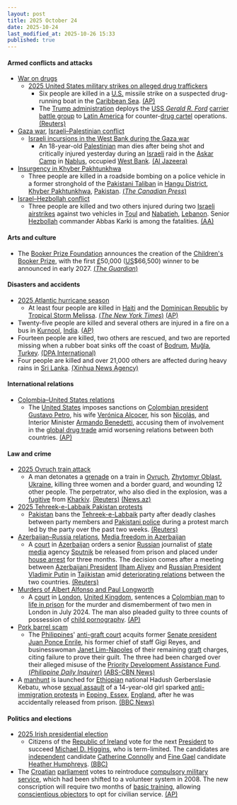 ```yaml
---
layout: post
title: 2025 October 24
date: 2025-10-24
last_modified_at: 2025-10-26 15:33
published: true
---
```



#### Armed conflicts and attacks

* [War on drugs](https://en.wikipedia.org/wiki/War_on_drugs "War on drugs")
  * [2025 United States military strikes on alleged drug traffickers](https://en.wikipedia.org/wiki/2025_United_States_military_strikes_on_alleged_drug_traffickers "2025 United States military strikes on alleged drug traffickers")
    * Six people are killed in a [U.S.](https://en.wikipedia.org/wiki/United_States_Armed_Forces "United States Armed Forces") missile strike on a suspected drug-running boat in the [Caribbean Sea](https://en.wikipedia.org/wiki/Caribbean_Sea "Caribbean Sea"). [(AP)](https://apnews.com/article/trump-cartels-hegseth-drugs-boat-strikes-6c3316b2852723e26c39dc701bba9d52)
    * The [Trump administration](https://en.wikipedia.org/wiki/Second_presidency_of_Donald_Trump "Second presidency of Donald Trump") deploys the [USS *Gerald R. Ford*](https://en.wikipedia.org/wiki/USS_Gerald_R._Ford "USS Gerald R. Ford") [carrier battle group](https://en.wikipedia.org/wiki/Carrier_battle_group "Carrier battle group") to [Latin America](https://en.wikipedia.org/wiki/Latin_America "Latin America") for counter-[drug cartel](https://en.wikipedia.org/wiki/Drug_cartel "Drug cartel") operations. [(Reuters)](https://www.reuters.com/world/americas/us-military-deploy-aircraft-carrier-south-america-amid-soaring-tensions-with-2025-10-24/)
* [Gaza war](https://en.wikipedia.org/wiki/Gaza_war "Gaza war"), [Israeli–Palestinian conflict](https://en.wikipedia.org/wiki/Israeli%E2%80%93Palestinian_conflict "Israeli–Palestinian conflict")
  * [Israeli incursions in the West Bank during the Gaza war](https://en.wikipedia.org/wiki/Israeli_incursions_in_the_West_Bank_during_the_Gaza_war "Israeli incursions in the West Bank during the Gaza war")
    * An 18-year-old [Palestinian](https://en.wikipedia.org/wiki/Palestinians "Palestinians") man dies after being shot and critically injured yesterday during an [Israeli](https://en.wikipedia.org/wiki/Israel "Israel") raid in the [Askar Camp](https://en.wikipedia.org/wiki/Askar_Camp "Askar Camp") in [Nablus](https://en.wikipedia.org/wiki/Nablus "Nablus"), occupied [West Bank](https://en.wikipedia.org/wiki/West_Bank "West Bank"). [(Al Jazeera)](https://www.aljazeera.com/news/2025/10/24/palestinian-child-killed-in-israeli-raid-on-west-bank-as-settlers-rampage)
* [Insurgency in Khyber Pakhtunkhwa](https://en.wikipedia.org/wiki/Insurgency_in_Khyber_Pakhtunkhwa "Insurgency in Khyber Pakhtunkhwa")
  * Three people are killed in a roadside bombing on a police vehicle in a former stronghold of the [Pakistani Taliban](https://en.wikipedia.org/wiki/Pakistani_Taliban "Pakistani Taliban") in [Hangu District](https://en.wikipedia.org/wiki/Hangu_District%2C_Pakistan "Hangu District, Pakistan"), [Khyber Pakhtunkhwa](https://en.wikipedia.org/wiki/Khyber_Pakhtunkhwa "Khyber Pakhtunkhwa"), [Pakistan](https://en.wikipedia.org/wiki/Pakistan "Pakistan"). [(*The Canadian Press*)](https://www.msn.com/en-ca/news/world/roadside-bombing-kills-3-police-officers-in-northwest-pakistan/ar-AA1P6JgC?ocid=winp1taskbar&cvid=8be551395b7548d3bdc7ef96e45d5d64&ei=6)
* [Israel–Hezbollah conflict](https://en.wikipedia.org/wiki/Israel%E2%80%93Hezbollah_conflict_%282023%E2%80%93present%29 "Israel–Hezbollah conflict (2023–present)")
  * Three people are killed and two others injured during two [Israeli](https://en.wikipedia.org/wiki/Israel "Israel") [airstrikes](https://en.wikipedia.org/wiki/Airstrike "Airstrike") against two vehicles in [Toul](https://en.wikipedia.org/wiki/Toul%2C_Lebanon "Toul, Lebanon") and [Nabatieh](https://en.wikipedia.org/wiki/Nabatieh "Nabatieh"), [Lebanon](https://en.wikipedia.org/wiki/Lebanon "Lebanon"). Senior [Hezbollah](https://en.wikipedia.org/wiki/Hezbollah "Hezbollah") commander Abbas Karki is among the fatalities. [(AA)](https://www.aa.com.tr/en/middle-east/israeli-drone-strikes-target-vehicle-in-southern-lebanon/3726520)

#### Arts and culture

* The [Booker Prize Foundation](https://en.wikipedia.org/wiki/Booker_Prize "Booker Prize") announces the creation of the [Children's Booker Prize](https://en.wikipedia.org/wiki/Children%27s_Booker_Prize "Children's Booker Prize"), with the first [£](https://en.wikipedia.org/wiki/Pound_sterling "Pound sterling")50,000 ([US](https://en.wikipedia.org/wiki/United_States_dollar "United States dollar")$66,500) winner to be announced in early 2027. [(*The Guardian*)](https://www.theguardian.com/books/2025/oct/24/booker-prize-launches-childrens-booker-frank-cottrell-boyce)

#### Disasters and accidents

* [2025 Atlantic hurricane season](https://en.wikipedia.org/wiki/2025_Atlantic_hurricane_season "2025 Atlantic hurricane season")
  * At least four people are killed in [Haiti](https://en.wikipedia.org/wiki/Haiti "Haiti") and the [Dominican Republic](https://en.wikipedia.org/wiki/Dominican_Republic "Dominican Republic") by [Tropical Storm Melissa](https://en.wikipedia.org/wiki/Tropical_Storm_Melissa_%282025%29 "Tropical Storm Melissa (2025)"). [(*The New York Times*)](https://www.nytimes.com/live/2025/10/23/weather/tropical-storm-melissa-hurricane) [(AP)](https://apnews.com/article/storm-melissa-caribbean-jamaica-haiti-dominican-republic-5532dedc71d40c74a88679ee899ffc5d)
* Twenty-five people are killed and several others are injured in a fire on a bus in [Kurnool](https://en.wikipedia.org/wiki/Kurnool "Kurnool"), [India](https://en.wikipedia.org/wiki/India "India"). [(AP)](https://apnews.com/article/india-andhra-pradesh-bus-fire-322b1b4779b0ca32ab3614ea04421e6c)
* Fourteen people are killed, two others are rescued, and two are reported missing when a rubber boat sinks off the coast of [Bodrum](https://en.wikipedia.org/wiki/Bodrum "Bodrum"), [Muğla](https://en.wikipedia.org/wiki/Mu%C4%9Fla "Muğla"), [Turkey](https://en.wikipedia.org/wiki/Turkey "Turkey"). [(DPA International)](https://www.msn.com/en-ca/news/world/fourteen-dead-after-migrant-boat-sinks-off-western-turkey/ar-AA1P7zLj?ocid=winp1taskbar&cvid=3f94ccf0bf8d46a9dae3f1841e9cce47&ei=16)
* Four people are killed and over 21,000 others are affected during heavy rains in [Sri Lanka](https://en.wikipedia.org/wiki/Sri_Lanka "Sri Lanka"). [(Xinhua News Agency)](https://english.news.cn/asiapacific/20251024/3de8864542e244f4bc21d57137245437/c.html)

#### International relations

* [Colombia–United States relations](https://en.wikipedia.org/wiki/Colombia%E2%80%93United_States_relations "Colombia–United States relations")
  * The [United States](https://en.wikipedia.org/wiki/United_States "United States") imposes sanctions on [Colombian president](https://en.wikipedia.org/wiki/President_of_Colombia "President of Colombia") [Gustavo Petro](https://en.wikipedia.org/wiki/Gustavo_Petro "Gustavo Petro"), his wife [Verónica Alcocer](https://en.wikipedia.org/wiki/Ver%C3%B3nica_Alcocer "Verónica Alcocer"), his son [Nicolás](https://en.wikipedia.org/wiki/Nicol%C3%A1s_Petro "Nicolás Petro"), and Interior Minister [Armando Benedetti](https://en.wikipedia.org/wiki/Armando_Benedetti "Armando Benedetti"), accusing them of involvement in the [global drug trade](https://en.wikipedia.org/wiki/Illegal_drug_trade "Illegal drug trade") amid worsening relations between both countries. [(AP)](https://apnews.com/article/trump-colombia-petro-sanctions-drug-trafficking-1b6ead338ec266b3df40859db6ee2d8d)

#### Law and crime

* [2025 Ovruch train attack](https://en.wikipedia.org/wiki/2025_Ovruch_train_attack "2025 Ovruch train attack")
  * A man detonates a [grenade](https://en.wikipedia.org/wiki/Grenade "Grenade") on a train in [Ovruch](https://en.wikipedia.org/wiki/Ovruch "Ovruch"), [Zhytomyr Oblast](https://en.wikipedia.org/wiki/Zhytomyr_Oblast "Zhytomyr Oblast"), [Ukraine](https://en.wikipedia.org/wiki/Ukraine "Ukraine"), killing three women and a border guard, and wounding 12 other people. The perpetrator, who also died in the explosion, was a [fugitive](https://en.wikipedia.org/wiki/Fugitive "Fugitive") from [Kharkiv](https://en.wikipedia.org/wiki/Kharkiv "Kharkiv"). [(Reuters)](https://www.reuters.com/world/man-kills-himself-three-women-ukrainian-railway-station-2025-10-24/) [(News.az)](https://news.az/news/grenade-blast-on-ukrainian-train-leves-four-dead-several-injured)
* [2025 Tehreek-e-Labbaik Pakistan protests](https://en.wikipedia.org/wiki/2025_Tehreek-e-Labbaik_Pakistan_protests "2025 Tehreek-e-Labbaik Pakistan protests")
  * [Pakistan](https://en.wikipedia.org/wiki/Pakistan "Pakistan") bans the [Tehreek-e-Labbaik](https://en.wikipedia.org/wiki/Tehreek-e-Labbaik_Pakistan "Tehreek-e-Labbaik Pakistan") party after deadly clashes between party members and [Pakistani police](https://en.wikipedia.org/wiki/Law_enforcement_in_Pakistan "Law enforcement in Pakistan") during a protest march led by the party over the past two weeks. [(Reuters)](https://www.reuters.com/world/asia-pacific/pakistan-bans-islamist-party-tehreek-e-labaik-pakistan-under-anti-terrorism-law-2025-10-23/)
* [Azerbaijan–Russia relations](https://en.wikipedia.org/wiki/Azerbaijan%E2%80%93Russia_relations "Azerbaijan–Russia relations"), [Media freedom in Azerbaijan](https://en.wikipedia.org/wiki/Media_freedom_in_Azerbaijan "Media freedom in Azerbaijan")
  * A [court](https://en.wikipedia.org/wiki/Judiciary_of_Azerbaijan "Judiciary of Azerbaijan") in [Azerbaijan](https://en.wikipedia.org/wiki/Azerbaijan "Azerbaijan") orders a senior [Russian](https://en.wikipedia.org/wiki/Russia "Russia") journalist of [state media](https://en.wikipedia.org/wiki/Mass_media_in_Russia "Mass media in Russia") agency [Sputnik](https://en.wikipedia.org/wiki/Sputnik_%28news_agency%29 "Sputnik (news agency)") be released from prison and placed under [house arrest](https://en.wikipedia.org/wiki/House_arrest "House arrest") for three months. The decision comes after a meeting between [Azerbaijani President](https://en.wikipedia.org/wiki/Azerbaijani_President "Azerbaijani President") [Ilham Aliyev](https://en.wikipedia.org/wiki/Ilham_Aliyev "Ilham Aliyev") and [Russian President](https://en.wikipedia.org/wiki/Russian_President "Russian President") [Vladimir Putin](https://en.wikipedia.org/wiki/Vladimir_Putin "Vladimir Putin") in [Tajikistan](https://en.wikipedia.org/wiki/Tajikistan "Tajikistan") amid [deteriorating relations](https://en.wikipedia.org/wiki/2025_Azerbaijan%E2%80%93Russia_diplomatic_crisis "2025 Azerbaijan–Russia diplomatic crisis") between the two countries. [(Reuters)](https://www.reuters.com/business/media-telecom/azerbaijan-moves-russian-state-journalist-house-arrest-jail-after-freeing-his-2025-10-24/)
* [Murders of Albert Alfonso and Paul Longworth](https://en.wikipedia.org/wiki/Murders_of_Albert_Alfonso_and_Paul_Longworth "Murders of Albert Alfonso and Paul Longworth")
  * A [court](https://en.wikipedia.org/wiki/Courts_of_England_and_Wales "Courts of England and Wales") in [London](https://en.wikipedia.org/wiki/London "London"), [United Kingdom](https://en.wikipedia.org/wiki/United_Kingdom "United Kingdom"), sentences a [Colombian man](https://en.wikipedia.org/wiki/Colombians_in_the_United_Kingdom "Colombians in the United Kingdom") to [life in prison](https://en.wikipedia.org/wiki/Life_imprisonment_in_England_and_Wales "Life imprisonment in England and Wales") for the murder and dismemberment of two men in London in July 2024. The man also pleaded guilty to three counts of possession of [child pornography](https://en.wikipedia.org/wiki/Child_pornography "Child pornography"). [(AP)](https://apnews.com/article/britain-colombia-murder-suitcases-5280a733be68ac91c06a8a546ca82e5f)
* [Pork barrel scam](https://en.wikipedia.org/wiki/Pork_barrel_scam "Pork barrel scam")
  * The [Philippines](https://en.wikipedia.org/wiki/Philippines "Philippines")' [anti-graft court](https://en.wikipedia.org/wiki/Sandiganbayan "Sandiganbayan") acquits former [Senate president](https://en.wikipedia.org/wiki/President_of_the_Senate_of_the_Philippines "President of the Senate of the Philippines") [Juan Ponce Enrile](https://en.wikipedia.org/wiki/Juan_Ponce_Enrile "Juan Ponce Enrile"), his former chief of staff Gigi Reyes, and businesswoman [Janet Lim-Napoles](https://en.wikipedia.org/wiki/Janet_Lim-Napoles "Janet Lim-Napoles") of their remaining [graft](https://en.wikipedia.org/wiki/Graft_%28politics%29 "Graft (politics)") charges, citing failure to prove their guilt. The three had been charged over their alleged misuse of the [Priority Development Assistance Fund](https://en.wikipedia.org/wiki/Priority_Development_Assistance_Fund "Priority Development Assistance Fund"). [(*Philippine Daily Inquirer*)](https://newsinfo.inquirer.net/2129441/enrile-acquitted-of-remaining-graft-charges-in-pork-barrel-case/) [(ABS-CBN News)](https://www.abs-cbn.com/news/nation/2025/10/24/enrile-acquitted-of-graft-in-pork-barrel-case-1019)
* A [manhunt](https://en.wikipedia.org/wiki/Manhunt_%28law_enforcement%29 "Manhunt (law enforcement)") is launched for [Ethiopian](https://en.wikipedia.org/wiki/Ethiopia "Ethiopia") national Hadush Gerberslasie Kebatu, whose [sexual assault](https://en.wikipedia.org/wiki/Sexual_assault "Sexual assault") of a 14-year-old girl sparked [anti-immigration protests](https://en.wikipedia.org/wiki/2025_British_anti-immigration_protests "2025 British anti-immigration protests") in [Epping, Essex](https://en.wikipedia.org/wiki/Epping%2C_Essex "Epping, Essex"), [England](https://en.wikipedia.org/wiki/England "England"), after he was accidentally released from prison. [(BBC News)](https://www.bbc.co.uk/news/articles/cx2d5rl36vgo)

#### Politics and elections

* [2025 Irish presidential election](https://en.wikipedia.org/wiki/2025_Irish_presidential_election "2025 Irish presidential election")
  * Citizens of the [Republic of Ireland](https://en.wikipedia.org/wiki/Republic_of_Ireland "Republic of Ireland") vote for the next [President](https://en.wikipedia.org/wiki/President_of_Ireland "President of Ireland") to succeed [Michael D. Higgins](https://en.wikipedia.org/wiki/Michael_D._Higgins "Michael D. Higgins"), who is term-limited. The candidates are [independent](https://en.wikipedia.org/wiki/Independent_politician "Independent politician") candidate [Catherine Connolly](https://en.wikipedia.org/wiki/Catherine_Connolly "Catherine Connolly") and [Fine Gael](https://en.wikipedia.org/wiki/Fine_Gael "Fine Gael") candidate [Heather Humphreys](https://en.wikipedia.org/wiki/Heather_Humphreys "Heather Humphreys"). [(BBC)](https://www.bbc.com/news/articles/cx2y04znx4ro)
* The [Croatian](https://en.wikipedia.org/wiki/Croatia "Croatia") [parliament](https://en.wikipedia.org/wiki/Croatian_Parliament "Croatian Parliament") votes to reintroduce [compulsory military service](https://en.wikipedia.org/wiki/Conscription "Conscription"), which had been shifted to a volunteer system in 2008. The new conscription will require two months of [basic training](https://en.wikipedia.org/wiki/Basic_training "Basic training"), allowing [conscientious objectors](https://en.wikipedia.org/wiki/Conscientious_objector "Conscientious objector") to opt for civilian service. [(AP)](https://apnews.com/article/croatia-compulsory-military-service-ukraine-32c84a8c4afc8790bee82644d8366e46)
